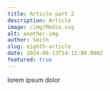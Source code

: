 ```yaml
---
title: Article part 2
description: Article
image: /img/Media.svg
alt: another-img
author: Smith
slug: eighth-article
date: 2024-06-13T14:11:00.000Z
featured: true
---
```

lorem ipsum dolor
